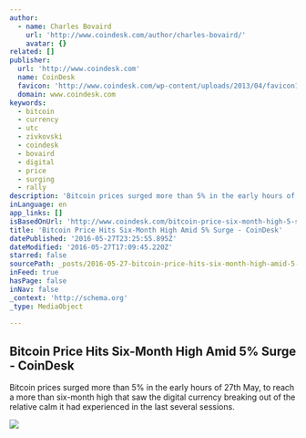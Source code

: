 ```yaml
---
author:
  - name: Charles Bovaird
    url: 'http://www.coindesk.com/author/charles-bovaird/'
    avatar: {}
related: []
publisher:
  url: 'http://www.coindesk.com'
  name: CoinDesk
  favicon: 'http://www.coindesk.com/wp-content/uploads/2013/04/favicon1.ico?ffe887'
  domain: www.coindesk.com
keywords:
  - bitcoin
  - currency
  - utc
  - zivkovski
  - coindesk
  - bovaird
  - digital
  - price
  - surging
  - rally
description: 'Bitcoin prices surged more than 5% in the early hours of 27th May, to reach a more than six-month high that saw the digital currency breaking out of the relative calm it had experienced in the last several sessions.'
inLanguage: en
app_links: []
isBasedOnUrl: 'http://www.coindesk.com/bitcoin-price-six-month-high-5-surge/'
title: 'Bitcoin Price Hits Six-Month High Amid 5% Surge - CoinDesk'
datePublished: '2016-05-27T23:25:55.895Z'
dateModified: '2016-05-27T17:09:45.220Z'
starred: false
sourcePath: _posts/2016-05-27-bitcoin-price-hits-six-month-high-amid-5-surge-coindesk.md
inFeed: true
hasPage: false
inNav: false
_context: 'http://schema.org'
_type: MediaObject

---
```

<article style=""><h1>Bitcoin Price Hits Six-Month High Amid 5% Surge - CoinDesk</h1><p>Bitcoin prices surged more than 5% in the early hours of 27th May, to reach a more than six-month high that saw the digital currency breaking out of the relative calm it had experienced in the last several sessions.</p><img src="http://media.coindesk.com/2016/05/tire-tracks--e1464366723845.jpg" /></article>